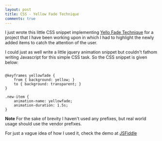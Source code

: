 ```yaml
---
layout: post
title: CSS - Yellow Fade Technique
comments: true
---
```

I just wrote this little CSS snippet implementing [Yello Fade Technique](https://signalvnoise.com/archives/000558.php) for a project that I have been working upon in which I had to highlight the newly added items to catch the attention of the user. 

I could just as well write a little jquery animation snippet but couldn't fathom writing Javascript for this simple CSS task. So the CSS snippet is given below:

<pre><code class="css">
@keyframes yellowfade {
	from { background: yellow; }
	to { background: transparent; }
}

.new-item {
	animation-name: yellowfade;
	animation-duration: 1.5s;
}</code></pre>

**Note** For the sake of brevity I haven't used any prefixes, but real world usage should use the vendor prefixes.

For just a vague idea of how I used it, check the demo at [JSFiddle](http://jsfiddle.net/Q8KVC/528/)
